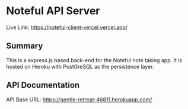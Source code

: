 # Noteful API Server  
Live Link: https://noteful-client-vercel.vercel.app/  
## Summary  
This is a express.js based back-end for the Noteful note taking app. It is hosted on Heroku with PostGreSQL as the persistence layer.  
## API Documentation
API Base URL: https://gentle-retreat-46811.herokuapp.com/
